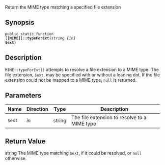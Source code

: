 Return the MIME type matching a specified file extension

## Synopsis

<code>public static function <b>[[MIME]]::typeForExt</b>(<i>string</i> <i>[in]</i> <b>$ext</b>)</code>

## Description

`MIME::typeForExt()` attempts to resolve a file extension to a MIME type. The file extension, `$ext`, may be specified with or without a leading dot. If the file extension could not be mapped to a MIME type, `null` is returned.

## Parameters

<table>
  <thead>
    <tr>
      <th>Name</th>
      <th>Direction</th>
      <th>Type</th>
      <th>Description</th>
    </tr>
  </thead>
  <tbody>
    <tr>
      <td><code>$ext</code>
      <td><i>in</i></td>
      <td>string</td>
      <td>
The file extension to resolve to a MIME type
      </td>
    </tr>
  </tbody>
</table>

## Return Value

string The MIME type matching `$ext`, if it could be resolved, or `null` otherwise.

